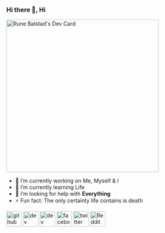 ### Hi there 👋, Hi

<a href="https://app.daily.dev/runeball"><img src="https://api.daily.dev/devcards/7b3753ca9e6f485e98e7eec1644bbedc.png?r=n2b" width="400" alt="Rune Balstad's Dev Card"/></a>
- 🔭 I’m currently working on Me, Myself & I  
- 🌱 I’m currently learning Life 
- 🤝 I’m looking for help with **Everything**
- ⚡ Fun fact: The only certainty life contains is death 


[<img src='https://cdn.jsdelivr.net/npm/simple-icons@3.0.1/icons/github.svg' alt='github' height='40'>](https://github.com/ruuniee)  [<img src='https://cdn.jsdelivr.net/npm/simple-icons@3.0.1/icons/dev-dot-to.svg' alt='dev' height='40'>](https://dev.to/runeball)  [<img src='https://cdn.jsdelivr.net/npm/simple-icons@3.0.1/icons/hashnode.svg' alt='dev' height='40'>](runeball)  [<img src='https://cdn.jsdelivr.net/npm/simple-icons@3.0.1/icons/facebook.svg' alt='facebook' height='40'>](https://www.facebook.com/run3ball)  [<img src='https://cdn.jsdelivr.net/npm/simple-icons@3.0.1/icons/twitter.svg' alt='twitter' height='40'>](https://twitter.com/runeball3)  [<img src='https://cdn.jsdelivr.net/npm/simple-icons@3.0.1/icons/reddit.svg' alt='Reddit' height='40'>](https://www.reddit.com/user/ruunie)  
